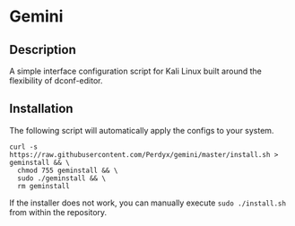 # Gemini

## Description

A simple interface configuration script for Kali Linux built around the flexibility of dconf-editor.

## Installation

The following script will automatically apply the configs to your system.

```
curl -s https://raw.githubusercontent.com/Perdyx/gemini/master/install.sh > geminstall && \
  chmod 755 geminstall && \
  sudo ./geminstall && \
  rm geminstall
```

If the installer does not work, you can manually execute `sudo ./install.sh` from within the repository.

